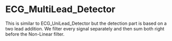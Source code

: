 # ECG_MultiLead_Detector
This is similar to ECG_UniLead_Detector but the detection part is based on a two lead addition. We filter every signal separately and then
sum both right before the Non-Linear filter. 
